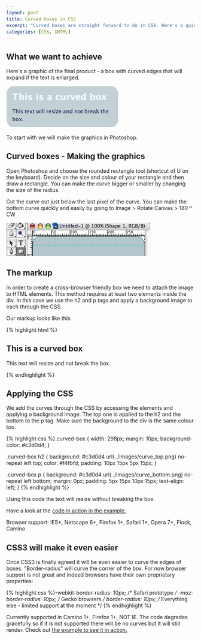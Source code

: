 ```yaml
--- 
layout: post
title: Curved boxes in CSS
excerpt: "Curved boxes are straight forward to do in CSS. Here's a quick tutorial of how to achieve curved boxes in CSS and what's to come in CSS 3. "
categories: [CSS, XHTML]
---
```

## What we want to achieve

Here's a graphic of the final product - a box with curved edges that will expand if the text is enlarged.

![Curved box in CSS][1] 

To start with we will make the graphics in Photoshop.

## Curved boxes - Making the graphics

Open Photoshop and choose the rounded rectangle tool (shortcut of U on the keyboard). Decide on the size and colour of your rectangle and then draw a rectangle. You can make the curve bigger or smaller by changing the size of the radius.

Cut the curve out just below the last pixel of the curve. You can make the bottom curve quickly and easily by going to Image > Rotate Canvas > 180 º CW

![Cutting the curve in Photoshop][2] 

## The markup

In order to create a cross-browser friendly box we need to attach the image to HTML elements. This method requires at least two elements inside the div. In this case we use the h2 and p tags and apply a background image to each through the CSS.

Our markup looks like this 

{% highlight html %}<div class="curved-box">
  <h2>This is a curved box</h2>   
  <p>This text will resize and not break the box.</p> 
</div>
{% endhighlight %}

## Applying the CSS

We add the curves through the CSS by accessing the elements and applying a background image. The top one is applied to the h2 and the bottom to the p tag. Make sure the background to the div is the same colour too. 

{% highlight css %}.curved-box
    {
    width: 298px;
    margin: 10px;
    background-color: #c3d0d4;
}

.curved-box h2
    {
    background: #c3d0d4 url(../images/curve_top.png) no-repeat left top;
    color: #f4fbfd;
    padding: 10px 15px 5px 15px;
}

.curved-box p
    {
    background: #c3d0d4 url(../images/curve_bottom.png) no-repeat left bottom;
    margin: 0px;
    padding: 5px 15px 10px 15px;
    text-align: left;
}
{% endhighlight %}

Using this code the text will resize without breaking the box.

Have a look at the [code in action in the example.][3]

Browser support: IE5+, Netscape 6+, Firefox 1+, Safari 1+, Opera 7+, Flock, Camino

## CSS3 will make it even easier

Once CSS3 is finally agreed it will be even easier to curve the edges of boxes. "Border-radius" will curve the corner of the box. For now browser support is not great and indeed browsers have their own proprietary properties: 

{% highlight css %}-webkit-border-radius: 10px; /* Safari prototype */
-moz-border-radius: 10px; /* Gecko browsers */
border-radius: 10px; /* Everything else - limited support at the moment */
{% endhighlight %}

Currently supported in Camino 1+, Firefox 1+, NOT IE. The code degrades gracefully so if it is not supported there will be no curves but it will still render. Check out [the example to see it in action.][4]

 [1]: /images/articles/curved_box.png "Curved box in CSS"
 [2]: /images/articles/cutting_the_curve.png "Cutting the curve in Photoshop"
 [3]: http://www.shapeshed.com/examples/curved-boxes-in-css
 [4]: http://www.shapeshed.com/examples/curved-boxes-in-css#css3
